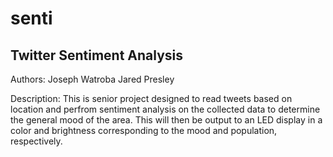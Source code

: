 # senti
Twitter Sentiment Analysis
-------------------------------------------------------------------------------
Authors:
Joseph Watroba
Jared Presley

Description:
This is senior project designed to read tweets based on location and perfrom
sentiment analysis on the collected data to determine the general mood of the
area. This will then be output to an LED display in a color and brightness
corresponding to the mood and population, respectively.
